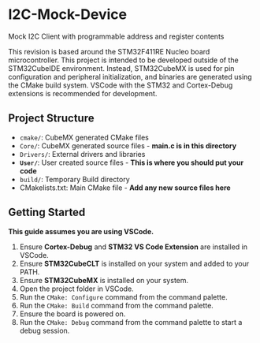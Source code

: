# I2C-Mock-Device

Mock I2C Client with programmable address and register contents

This revision is based around the STM32F411RE Nucleo board microcontroller.  This project is intended to be developed outside of the STM32CubeIDE environment.  Instead, STM32CubeMX is used for pin configuration and peripheral initialization, and binaries are generated using the CMake build system.  VSCode with the STM32 and Cortex-Debug extensions is recommended for development.

## Project Structure

- `cmake/`: CubeMX generated CMake files
- `Core/`: CubeMX generated source files - **main.c is in this directory**
- `Drivers/`: External drivers and libraries
- **`User/`**: User created source files - **This is where you should put your code**
- `build/`: Temporary Build directory
- CMakelists.txt: Main CMake file - **Add any new source files here**

## Getting Started

**This guide assumes you are using VSCode.**

1. Ensure **Cortex-Debug** and **STM32 VS Code Extension** are installed in VSCode.
2. Ensure **STM32CubeCLT** is installed on your system and added to your PATH.
3. Ensure **STM32CubeMX** is installed on your system.
4. Open the project folder in VSCode.
5. Run the `CMake: Configure` command from the command palette.
6. Run the `CMake: Build` command from the command palette.
7. Ensure the board is powered on.
8. Run the `CMake: Debug` command from the command palette to start a debug session.